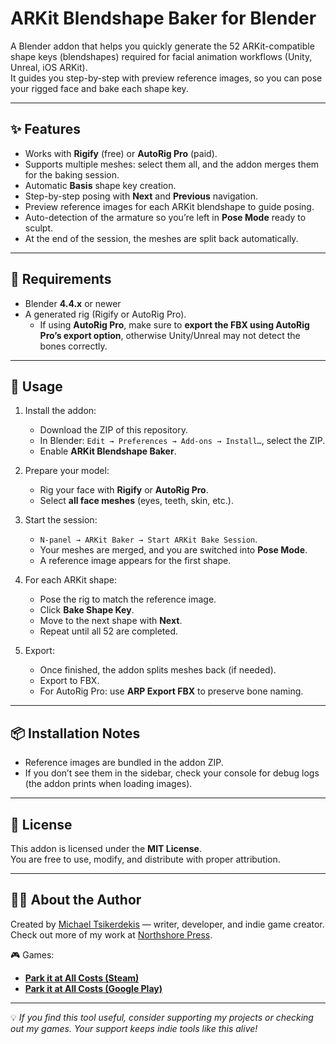 # ARKit Blendshape Baker for Blender

A Blender addon that helps you quickly generate the 52 ARKit-compatible shape keys (blendshapes) required for facial animation workflows (Unity, Unreal, iOS ARKit).  
It guides you step-by-step with preview reference images, so you can pose your rigged face and bake each shape key.

---

## ✨ Features
- Works with **Rigify** (free) or **AutoRig Pro** (paid).
- Supports multiple meshes: select them all, and the addon merges them for the baking session.
- Automatic **Basis** shape key creation.
- Step-by-step posing with **Next** and **Previous** navigation.
- Preview reference images for each ARKit blendshape to guide posing.
- Auto-detection of the armature so you’re left in **Pose Mode** ready to sculpt.
- At the end of the session, the meshes are split back automatically.

---

## 📖 Requirements
- Blender **4.4.x** or newer
- A generated rig (Rigify or AutoRig Pro).
  - If using **AutoRig Pro**, make sure to **export the FBX using AutoRig Pro’s export option**, otherwise Unity/Unreal may not detect the bones correctly.

---

## 🚀 Usage
1. Install the addon:  
   - Download the ZIP of this repository.  
   - In Blender: `Edit → Preferences → Add-ons → Install…`, select the ZIP.  
   - Enable **ARKit Blendshape Baker**.

2. Prepare your model:  
   - Rig your face with **Rigify** or **AutoRig Pro**.  
   - Select **all face meshes** (eyes, teeth, skin, etc.).

3. Start the session:  
   - `N-panel → ARKit Baker → Start ARKit Bake Session`.  
   - Your meshes are merged, and you are switched into **Pose Mode**.  
   - A reference image appears for the first shape.

4. For each ARKit shape:  
   - Pose the rig to match the reference image.  
   - Click **Bake Shape Key**.  
   - Move to the next shape with **Next**.  
   - Repeat until all 52 are completed.

5. Export:  
   - Once finished, the addon splits meshes back (if needed).  
   - Export to FBX.  
   - For AutoRig Pro: use **ARP Export FBX** to preserve bone naming.

---

## 📦 Installation Notes
- Reference images are bundled in the addon ZIP.  
- If you don’t see them in the sidebar, check your console for debug logs (the addon prints when loading images).  

---

## 📜 License
This addon is licensed under the **MIT License**.  
You are free to use, modify, and distribute with proper attribution.

---

## 👨‍💻 About the Author
Created by [Michael Tsikerdekis](https://michael.tsikerdekis.com) — writer, developer, and indie game creator.  
Check out more of my work at [Northshore Press](https://northshorepress.co).

🎮 Games:  
- [**Park it at All Costs (Steam)**](https://store.steampowered.com/app/3958150/Park_it_at_All_Costs/)  
- [**Park it at All Costs (Google Play)**](https://play.google.com/store/apps/details?id=com.northshorepress.parkitatallcosts)

---

💡 *If you find this tool useful, consider supporting my projects or checking out my games. Your support keeps indie tools like this alive!*
